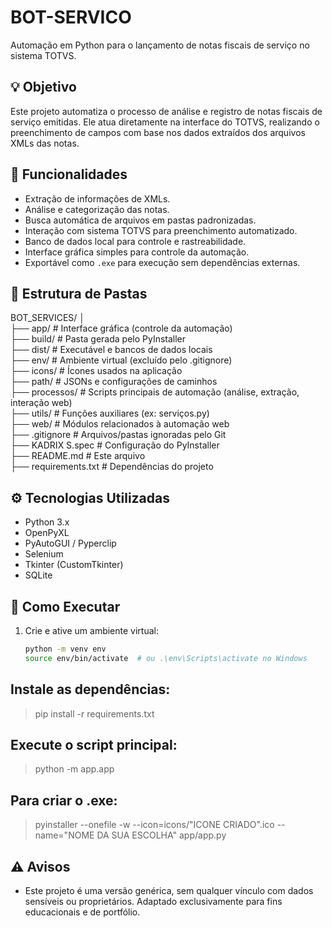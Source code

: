 # BOT-SERVICO
Automação em Python para o lançamento de notas fiscais de serviço no sistema TOTVS.

## 💡 Objetivo

Este projeto automatiza o processo de análise e registro de notas fiscais de serviço emitidas. Ele atua diretamente na interface do TOTVS, realizando o preenchimento de campos com base nos dados extraídos dos arquivos XMLs das notas.

## 🚀 Funcionalidades

- Extração de informações de XMLs.
- Análise e categorização das notas.
- Busca automática de arquivos em pastas padronizadas.
- Interação com sistema TOTVS para preenchimento automatizado.
- Banco de dados local para controle e rastreabilidade.
- Interface gráfica simples para controle da automação.
- Exportável como `.exe` para execução sem dependências externas.

## 📁 Estrutura de Pastas
BOT_SERVICES/
│<br>
├── app/ # Interface gráfica (controle da automação)<br>
├── build/ # Pasta gerada pelo PyInstaller<br>
├── dist/ # Executável e bancos de dados locais<br>
├── env/ # Ambiente virtual (excluído pelo .gitignore)<br>
├── icons/ # Ícones usados na aplicação<br>
├── path/ # JSONs e configurações de caminhos<br>
├── processos/ # Scripts principais de automação (análise, extração, interação web)<br>
├── utils/ # Funções auxiliares (ex: serviços.py)<br>
├── web/ # Módulos relacionados à automação web<br>
├── .gitignore # Arquivos/pastas ignoradas pelo Git<br>
├── KADRIX S.spec # Configuração do PyInstaller<br>
├── README.md # Este arquivo<br>
├── requirements.txt # Dependências do projeto<br>


## ⚙️ Tecnologias Utilizadas

- Python 3.x
- OpenPyXL
- PyAutoGUI / Pyperclip
- Selenium
- Tkinter (CustomTkinter)
- SQLite

## 🧪 Como Executar

1. Crie e ative um ambiente virtual:
   ```bash
   python -m venv env
   source env/bin/activate  # ou .\env\Scripts\activate no Windows

## Instale as dependências:
> pip install -r requirements.txt

## Execute o script principal:
> python -m app.app

## Para criar o .exe:
> pyinstaller --onefile -w --icon=icons/"ICONE CRIADO".ico --name="NOME DA SUA ESCOLHA" app/app.py

## ⚠️ Avisos
- Este projeto é uma versão genérica, sem qualquer vínculo com dados sensíveis ou proprietários. Adaptado exclusivamente para fins educacionais e de portfólio.
